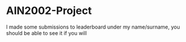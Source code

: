 # AIN2002-Project

I made some submissions to leaderboard under my name/surname, you should be able to see it if you will
